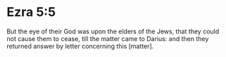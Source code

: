 # Ezra 5:5

But the eye of their God was upon the elders of the Jews, that they could not cause them to cease, till the matter came to Darius: and then they returned answer by letter concerning this [matter].